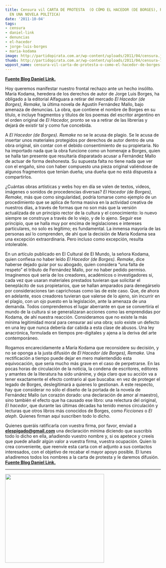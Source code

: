 ```yaml
---
title: Censura vil CARTA DE PROTESTA  (O CÓMO EL HACEDOR (DE BORGES), REMAKE SE CONVIRTIÓ
  EN UNA NOVELA POLÍTICA)
date: '2011-10-04'
tags:
- censura
- daniel-link
- denuncias
- el-hacedor
- jorge-luis-borges
- maria-kodama
image: http://partidopirata.com.ar/wp-content/uploads/2011/04/censura.jpg
thumb: http://partidopirata.com.ar/wp-content/uploads/2011/04/censura-150x150.jpg
wppost_name: censura-vil-carta-de-protesta-o-como-el-hacedor-de-borges-remake-se-convirtio-en-una-novela-politica
---
```


<strong><a href="http://linkillo.blogspot.com/2011/10/censura-vil.html" target="_blank">Fuente Blog Daniel Link.</a></strong>

Hoy queremos manifestar nuestro frontal rechazo ante un hecho insólito. María Kodama, heredera de los derechos de autor de Jorge Luis Borges, ha obligado a la editorial Alfaguara a retirar del mercado <em>El Hacedor (de Borges), Remake</em>, la última novela de Agustín Fernández Mallo, bajo amenaza de denuncias. La obra, que contiene el nombre de Borges en su título, e incluye fragmentos y títulos de los poemas del escritor argentino en el orden original de <em>El Hacedor, </em>pronto se va a retirar de las librerías y dejará de existir tal y como fue concebida.

A <em>El Hacedor (de Borges). Remake </em>no se le acusa de plagio. Se le acusa de insertar unos materiales protegidos por derechos de autor dentro de una obra original, sin contar con el debido consentimiento de su propietaria. No ha importado nada que la obra funcione como un homenaje a Borges, quien se halla tan presente que resultaría disparatado acusar a Fernández Mallo de actuar de forma deshonesta. Su supuesta falta no tiene nada que ver con el engaño, sino con haber compuesto una pieza original valiéndose de algunos fragmentos que tenían dueña; una dueña que no está dispuesta a compartirlos.

¿Cuántas obras artísticas y webs hoy en día se valen de textos, videos, imágenes o sonidos de procedencias diversas? <em>El Hacedor (de Borges), Remake, </em>más que como singularidad, podría tomarse como ejemplo de un procedimiento que se aplica de forma masiva en la actividad creativa de nuestros días, a través de formas que no son más que la versión actualizada de un principio rector de la cultura y el conocimiento: lo nuevo siempre se construye a través de lo viejo, y de lo ajeno. Seguir ese principio, que se halla muy por encima de legislaciones e intereses particulares, no solo es legítimo; es fundamental. La inmensa mayoría de las personas así lo comprenden, de ahí que la decisión de María Kodama sea una excepción extraordinaria. Pero incluso como excepción, resulta intolerable.

En un artículo publicado en El Cultural de El Mundo, la señora Kodama, quien confiesa no haber leído <em>El Hacedor (de Borges). Remake</em>, dice haberse dejado guiar por su abogado, quien considera “una falta de respeto” el tributo de Fernández Mallo, por no haber pedido permiso. Imaginemos qué sería de los creadores, académicos o investigadores si, cada vez que usaran materiales prestados tuvieran que solicitar el beneplácito de sus propietarios, que se hallan amparados para denegárselo por consideraciones tan caprichosas como las de este caso. Que, de ahora en adelante, esos creadores tuvieran que valerse de lo ajeno, sin incurrir en el plagio, con un ojo puesto en la legislación, ante la amenaza de una demanda. Todos comprendemos el lugar aberrante en que se convertiría el mundo de la cultura si se generalizaran acciones como las emprendidas por Kodama, de ahí nuestra reacción. Consideramos que no existe la más mínima legitimidad moral para censurar así una obra; solo existe un defecto en una ley que nunca debería dar cabida a esta clase de abusos. Una ley anacrónica, formulada en tiempos pre-digitales y ajena a la deriva del arte contemporáneo.

Rogamos encarecidamente a María Kodama que reconsidere su decisión, y no se oponga a la justa difusión de <em>El Hacedor (de Borges), Remake. </em>Una rectificación a tiempo puede dejar en mero malentendido esta equivocación, que sería mucho más grave en el caso de perpetrarse. En las pocas horas de circulación de la noticia, la condena de escritores, editores y amantes de la literatura ha sido unánime, y deja claro que su acción va a tener exactamente el efecto contrario al que buscaba: en vez de proteger el legado de Borges, deslegitimará a quienes lo gestionan. A este respecto, hay que considerar no sólo el diseño de la portada de la novela de Fernández Mallo (un corazón dorado: una declaración de amor al maestro), sino también el efecto que ha causado ese libro: una relectura del original, <em>El hacedor</em>, que durante las últimas décadas ha tenido menos circulación y lecturas que otros libros más conocidos de Borges, como <em>Ficciones</em> o <em>El aleph</em>. Quienes firman aquí suscriben todo lo dicho.

Quienes queráis ratificarla con vuestra firma, por favor, enviad a <strong><a href="mailto:elespigado@gmail.com" target="_blank">elespigado@gmail.com</a></strong> una declaración mínima diciendo que suscribís todo lo dicho en ella, añadiendo vuestro nombre y, si os apetece y creeis que puede añadir algún valor a vuestra firma, vuestra ocupación. Quien lo crea conveniente, que reenvíe esta carta con el adjunto a sus contactos interesados, con el objetivo de recabar el mayor apoyo posible. El lunes añadiremos todos los nombres a la carta de protesta y le daremos difusión.
<strong></strong><strong><a href="http://linkillo.blogspot.com/2011/10/censura-vil.html" target="_blank">Fuente Blog Daniel Link.</a></strong>

<hr />

<a href="http://partidopirata.com.ar/wp-content/uploads/2011/04/censura.jpg"><img class="size-full wp-image-661 aligncenter" title="censura" src="http://partidopirata.com.ar/wp-content/uploads/2011/04/censura.jpg" alt="" width="320" height="287" /></a>
